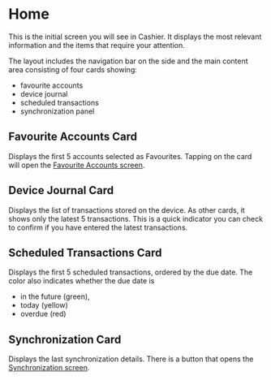 # Home

This is the initial screen you will see in Cashier. It displays the most relevant information and the items that require your attention.

The layout includes the navigation bar on the side and the main content area consisting of four cards showing:
- favourite accounts
- device journal
- scheduled transactions
- synchronization panel

## Favourite Accounts Card

Displays the first 5 accounts selected as Favourites.
Tapping on the card will open the [Favourite Accounts screen](favourites.md).

## Device Journal Card

Displays the list of transactions stored on the device. As other cards, it shows only the latest 5 transactions.
This is a quick indicator you can check to confirm if you have entered the latest transactions.

## Scheduled Transactions Card

Displays the first 5 scheduled transactions, ordered by the due date.
The color also indicates whether the due date is

- in the future (green),
- today (yellow)
- overdue (red)

## Synchronization Card

Displays the last synchronization details. 
There is a button that opens the [Synchronization screen](synchronization.md).
